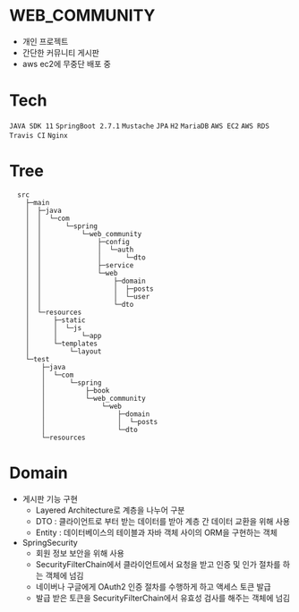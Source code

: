 # WEB_COMMUNITY

- 개인 프로젝트
- 간단한 커뮤니티 게시판
- aws ec2에 무중단 배포 중

# Tech

`JAVA SDK 11` `SpringBoot 2.7.1` `Mustache` `JPA` `H2` `MariaDB` `AWS EC2` `AWS RDS` `Travis CI` `Nginx`

# Tree
```
  src
    ├─main
    │  ├─java
    │  │  └─com
    │  │      └─spring
    │  │          └─web_community
    │  │              ├─config
    │  │              │  └─auth
    │  │              │      └─dto
    │  │              ├─service
    │  │              └─web
    │  │                  ├─domain
    │  │                  │  ├─posts
    │  │                  │  └─user
    │  │                  └─dto
    │  └─resources
    │      ├─static
    │      │  └─js
    │      │      └─app
    │      └─templates
    │          └─layout
    └─test
        ├─java
        │  └─com
        │      └─spring
        │          ├─book
        │          └─web_community
        │              └─web
        │                  ├─domain
        │                  │  └─posts
        │                  └─dto
        └─resources
```

# Domain

- 게시판 기능 구현
  - Layered Architecture로 계층을 나누어 구분
  - DTO : 클라이언트로 부터 받는 데이터를 받아 계층 간 데이터 교환을 위해 사용
  - Entity : 데이터베이스의 테이블과 자바 객체 사이의 ORM을 구현하는 객체
- SpringSecurity
  - 회원 정보 보안을 위해 사용
  - SecurityFilterChain에서 클라이언트에서 요청을 받고 인증 및 인가 절차를 하는 객체에 넘김
  - 네이버나 구글에게 OAuth2 인증 절차를 수행하게 하고 액세스 토큰 발급 
  - 발급 받은 토큰을 SecurityFilterChain에서 유효성 검사를 해주는 객체에 넘김


